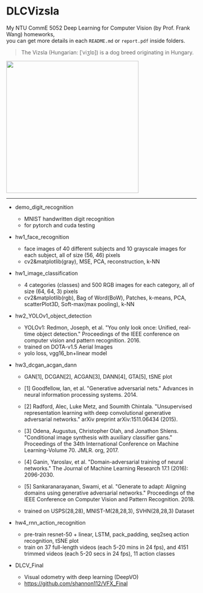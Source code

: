 # DLCVizsla
My NTU CommE 5052 Deep Learning for Computer Vision (by Prof. Frank Wang) homeworks,  
you can get more details in each ```README.md``` or ```report.pdf``` inside folders.   
> The Vizsla (Hungarian: [ˈviʒlɒ]) is a dog breed originating in Hungary.  
<img src="https://www.pets4homes.co.uk/images/breeds/88/large/34aaa9d6aa84f3926b461f88e4dcce51.jpg" width="350">  

---

* demo_digit_recognition
  * MNIST handwritten digit recognition
  * for pytorch and cuda testing
* hw1_face_recognition
  * face images of 40 different subjects and 10 grayscale images for each subject, all of size (56, 46) pixels
  * cv2&matplotlib(gray), MSE, PCA, reconstruction, k-NN  
* hw1_image_classification
  * 4 categories (classes) and 500 RGB images for each category, all of size (64, 64, 3) pixels
  * cv2&matplotlib(rgb), Bag of Word(BoW), Patches, k-means, PCA, scatterPlot3D, Soft-max(max pooling), k-NN
* hw2_YOLOv1_object_detection
  * YOLOv1: Redmon, Joseph, et al. "You only look once: Unified, real-time object detection." Proceedings of the IEEE conference on computer vision and pattern recognition. 2016.
  * trained on DOTA-v1.5 Aerial Images 
  * yolo loss, vgg16_bn+linear model
* hw3_dcgan_acgan_dann
  * GAN[1], DCGAN[2], ACGAN[3], DANN[4], GTA[5], tSNE plot
  * [1] Goodfellow, Ian, et al. "Generative adversarial nets." Advances in neural information processing systems. 2014.
  * [2] Radford, Alec, Luke Metz, and Soumith Chintala. "Unsupervised representation learning with deep convolutional generative adversarial networks." arXiv preprint arXiv:1511.06434 (2015).
  * [3] Odena, Augustus, Christopher Olah, and Jonathon Shlens. "Conditional image synthesis with auxiliary classifier gans." Proceedings of the 34th International Conference on Machine Learning-Volume 70. JMLR. org, 2017.
  * [4] Ganin, Yaroslav, et al. "Domain-adversarial training of neural networks." The Journal of Machine Learning Research 17.1 (2016): 2096-2030.
  * [5] Sankaranarayanan, Swami, et al. "Generate to adapt: Aligning domains using generative adversarial networks." Proceedings of the IEEE Conference on Computer Vision and Pattern Recognition. 2018.

  * trained on USPS(28,28), MNIST-M(28,28,3), SVHN(28,28,3) Dataset

* hw4_rnn_action_recognition
  * pre-train resnet-50 + linear, LSTM, pack_padding, seq2seq action recognition, tSNE plot
  * train	on 37 full-length videos (each 5-20 mins in 24 fps), and 4151 trimmed videos (each 5-20 secs in 24 fps),	11 action classes

* DLCV_Final
  * Visual odometry with deep learning (DeepVO)
  * https://github.com/shannon112/VFX_Final
  
